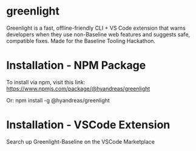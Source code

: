 # greenlight
Greenlight is a fast, offline-friendly CLI + VS Code extension that warns developers when they use non-Baseline web features and suggests safe, compatible fixes. Made for the Baseline Tooling Hackathon.

# Installation - NPM Package
To install via npm, visit this link: https://www.npmjs.com/package/@hyandreas/greenlight

Or:
npm install -g @hyandreas/greenlight

# Installation - VSCode Extension

Search up Greenlight-Baseline on the VSCode Marketplace

